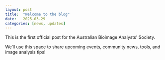 ```yaml
---
layout: post
title:  "Welcome to the blog"
date:   2025-03-29
categories: [news, updates]
---
```


This is the first official post for the Australian Bioimage Analysts' Society.

We’ll use this space to share upcoming events, community news, tools, and image analysis tips!

